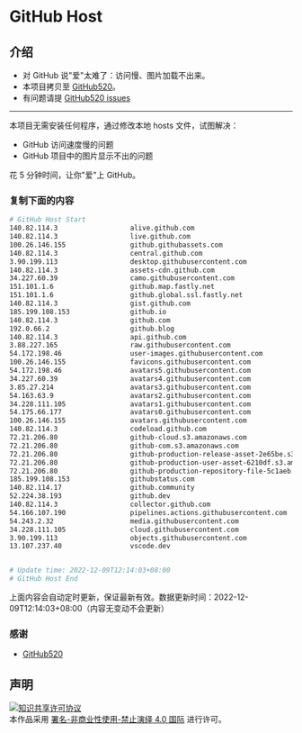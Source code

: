 # GitHub Host
## 介绍
- 对 GitHub 说"爱"太难了：访问慢、图片加载不出来。
- 本项目拷贝至 [GitHub520](https://github.com/521xueweihan/GitHub520)。
- 有问题请提 [GitHub520 issues](https://github.com/521xueweihan/GitHub520/issues/new)

---

本项目无需安装任何程序，通过修改本地 hosts 文件，试图解决：
- GitHub 访问速度慢的问题
- GitHub 项目中的图片显示不出的问题

花 5 分钟时间，让你"爱"上 GitHub。

### 复制下面的内容
```bash
# GitHub Host Start
140.82.114.3                  alive.github.com
140.82.114.3                  live.github.com
100.26.146.155                github.githubassets.com
140.82.114.3                  central.github.com
3.90.199.113                  desktop.githubusercontent.com
140.82.114.3                  assets-cdn.github.com
34.227.60.39                  camo.githubusercontent.com
151.101.1.6                   github.map.fastly.net
151.101.1.6                   github.global.ssl.fastly.net
140.82.114.3                  gist.github.com
185.199.108.153               github.io
140.82.114.3                  github.com
192.0.66.2                    github.blog
140.82.114.3                  api.github.com
3.88.227.165                  raw.githubusercontent.com
54.172.198.46                 user-images.githubusercontent.com
100.26.146.155                favicons.githubusercontent.com
54.172.198.46                 avatars5.githubusercontent.com
34.227.60.39                  avatars4.githubusercontent.com
3.85.27.214                   avatars3.githubusercontent.com
54.163.63.9                   avatars2.githubusercontent.com
34.228.111.105                avatars1.githubusercontent.com
54.175.66.177                 avatars0.githubusercontent.com
100.26.146.155                avatars.githubusercontent.com
140.82.114.3                  codeload.github.com
72.21.206.80                  github-cloud.s3.amazonaws.com
72.21.206.80                  github-com.s3.amazonaws.com
72.21.206.80                  github-production-release-asset-2e65be.s3.amazonaws.com
72.21.206.80                  github-production-user-asset-6210df.s3.amazonaws.com
72.21.206.80                  github-production-repository-file-5c1aeb.s3.amazonaws.com
185.199.108.153               githubstatus.com
140.82.114.17                 github.community
52.224.38.193                 github.dev
140.82.114.3                  collector.github.com
54.166.107.190                pipelines.actions.githubusercontent.com
54.243.2.32                   media.githubusercontent.com
34.228.111.105                cloud.githubusercontent.com
3.90.199.113                  objects.githubusercontent.com
13.107.237.40                 vscode.dev


# Update time: 2022-12-09T12:14:03+08:00
# GitHub Host End

```
上面内容会自动定时更新，保证最新有效。数据更新时间：2022-12-09T12:14:03+08:00（内容无变动不会更新）

### 感谢

- [GitHub520](https://github.com/521xueweihan/GitHub520)

## 声明
<a rel="license" href="https://creativecommons.org/licenses/by-nc-nd/4.0/deed.zh"><img alt="知识共享许可协议" style="border-width: 0" src="https://licensebuttons.net/l/by-nc-nd/4.0/88x31.png"></a><br>本作品采用 <a rel="license" href="https://creativecommons.org/licenses/by-nc-nd/4.0/deed.zh">署名-非商业性使用-禁止演绎 4.0 国际</a> 进行许可。